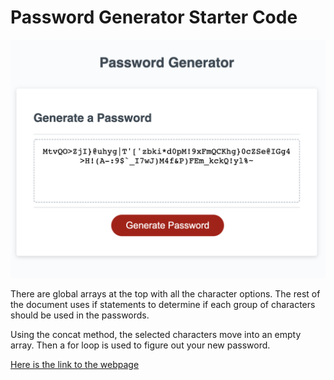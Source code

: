 # Password Generator Starter Code

 <img src="/develop/Assets/password-picture.png" alt="password generator example" width="1206" />

There are global arrays at the top with all the character options.  The rest of the document uses if statements to determine if each group of characters should be used in the passwords.

Using the concat method, the selected characters move into an empty array.  Then a for loop is used to figure out your new password.

<a href="https://sacylkowski.github.io/my-portfolio/">Here is the link to the webpage</a>

